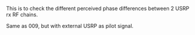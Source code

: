 This is to check the different perceived phase differences between 2 USRP rx RF chains.

Same as 009, but with external USRP as pilot signal.
